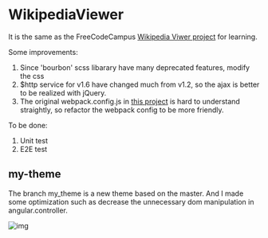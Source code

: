 # WikipediaViewer

It is the same as the FreeCodeCampus [Wikipedia Viwer project][1] for learning.

Some improvements:
1. Since 'bourbon' scss libarary have many deprecated features, modify the css
2. $http service for v1.6 have changed much from v1.2, so the ajax is better
to be realized with jQuery.
3. The original webpack.config.js in [this project][2] is hard to understand straightly,
so refactor the webpack config to be more friendly.

To be done:
1. Unit test
2. E2E test

## my-theme
The branch my_theme is a new theme based on the master. And I made some optimization
such as decrease the unnecessary dom manipulation in angular.controller.

![img][3]

[1]: https://codepen.io/freeCodeCamp/full/wGqEga
[2]: https://github.com/GuoXiaoyang/ShowLocalWeather
[3]: http://static.zybuluo.com/guoxiaoyang/bgrar1yn3n9ju8c3qbc85w9b/image_1bker5hsm16qhk541a9i1f0o1lq99.png